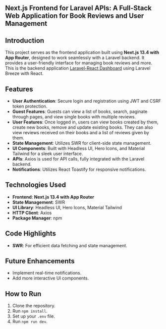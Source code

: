 ## Next.js Frontend for Laravel APIs: A Full-Stack Web Application for Book Reviews and User Management

## Introduction
This project serves as the frontend application built using **Next.js 13.4 with App Router**, designed to work seamlessly with a Laravel backend. It provides a user-friendly interface for managing book reviews and more. This is the backend application [Laravel-React Dashboard](https://github.com/vipertecpro/laravel-react-dashboard) using Laravel Breeze with React.

## Features
- **User Authentication**: Secure login and registration using JWT and CSRF token protection.
- **Guest Features**: Guests can view a list of books, search, paginate through pages, and view single books with multiple reviews.
- **User Features**: Once logged in, users can view books created by them, create new books, remove and update existing books. They can also view reviews received on their books and a list of reviews given by them.
- **State Management**: Utilizes SWR for client-side state management.
- **UI Components**: Built with Headless UI, Hero Icons, and Material Tailwind for a sleek user interface.
- **APIs**: Axios is used for API calls, fully integrated with the Laravel backend.
- **Notifications**: Utilizes React Toastify for responsive notifications.

## Technologies Used
- **Frontend**: **Next.js 13.4 with App Router**
- **State Management**: SWR
- **UI Library**: Headless UI, Hero Icons, Material Tailwind
- **HTTP Client**: Axios
- **Package Manager**: npm

## Code Highlights
- **SWR**: For efficient data fetching and state management.

## Future Enhancements
- Implement real-time notifications.
- Add more interactive UI components.

## How to Run
1. Clone the repository.
2. Run `npm install`.
3. Set up your `.env` file.
4. Run `npm run dev`.
